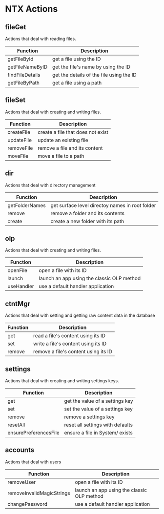 # NTX Actions

## fileGet

Actions that deal with reading files.

| Function        | Description                              |
| --------------- | ---------------------------------------- |
| getFileById     | get a file using the ID                  |
| getFileNameByID | get the file's name by using the ID      |
| findFileDetails | get the details of the file using the ID |
| getFileByPath   | get a file using a path                  |

## fileSet

Actions that deal with creating and writing files.

| Function   | Description                       |
| ---------- | --------------------------------- |
| createFile | create a file that does not exist |
| updateFile | update an existing file           |
| removeFile | remove a file and its content     |
| moveFile   | move a file to a path             |

## dir

Actions that deal with directory management

| Function       | Description                                     |
| -------------- | ----------------------------------------------- |
| getFolderNames | get surface level directoy names in root folder |
| remove         | remove a folder and its contents                |
| create         | create a new folder with its path               |

## olp

Actions that deal with creating and writing files.

| Function   | Description                                |
| ---------- | ------------------------------------------ |
| openFile   | open a file with its ID                    |
| launch     | launch an app using the classic OLP method |
| useHandler | use a default handler application          |

## ctntMgr

Actions that deal with setting and getting raw content data in the database

| Function | Description                          |
| -------- | ------------------------------------ |
| get      | read a file's content using its ID   |
| set      | write a file's content using its ID  |
| remove   | remove a file's content using its ID |

## settings

Actions that deal with creating and writing settings keys.

| Function              | Description                      |
| --------------------- | -------------------------------- |
| get                   | get the value of a settings key  |
| set                   | set the value of a settings key  |
| remove                | remove a settings key            |
| resetAll              | reset all settings with defaults |
| ensurePreferencesFile | ensure a file in System/ exists  |

## accounts

Actions that deal with users

| Function                  | Description                                |
| ------------------------- | ------------------------------------------ |
| removeUser                | open a file with its ID                    |
| removeInvalidMagicStrings | launch an app using the classic OLP method |
| changePassword            | use a default handler application          |
